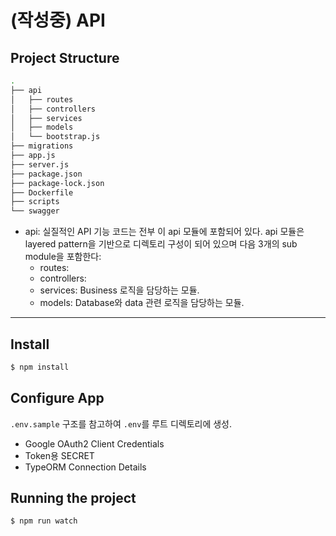 # (작성중) API

## Project Structure

```bash
.
├── api
│   ├── routes
│   ├── controllers
│   ├── services
│   ├── models
│   └── bootstrap.js
├── migrations
├── app.js
├── server.js
├── package.json
├── package-lock.json
├── Dockerfile
├── scripts
└── swagger
```

- api: 실질적인 API 기능 코드는 전부 이 api 모듈에 포함되어 있다. api 모듈은 layered pattern을 기반으로 디렉토리 구성이 되어 있으며 다음 3개의 sub module을 포함한다:
  - routes:
  - controllers:
  - services: Business 로직을 담당하는 모듈.
  - models: Database와 data 관련 로직을 담당하는 모듈.

---

## Install

```bash
$ npm install
```

## Configure App

`.env.sample` 구조를 참고하여 `.env`를 루트 디렉토리에 생성.

- Google OAuth2 Client Credentials
- Token용 SECRET
- TypeORM Connection Details

## Running the project

```bash
$ npm run watch
```
